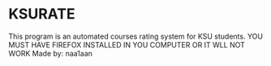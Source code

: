 # KSURATE
This program is an automated courses rating system for KSU students.
YOU MUST HAVE FIREFOX INSTALLED IN YOU COMPUTER OR IT WLL NOT WORK
Made by: naa1aan

